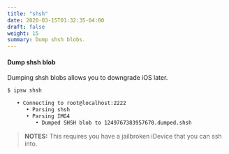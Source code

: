 ```yaml
---
title: "shsh"
date: 2020-03-15T01:32:35-04:00
draft: false
weight: 15
summary: Dump shsh blobs.
---
```


#### Dump shsh blob

Dumping shsh blobs allows you to downgrade iOS later.

```bash
$ ipsw shsh

   • Connecting to root@localhost:2222
      • Parsing shsh
      • Parsing IMG4
         • Dumped SHSH blob to 1249767383957670.dumped.shsh
```

> **NOTES:** This requires you have a jailbroken iDevice that you can ssh into.
